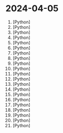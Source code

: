 # 2024-04-05

1. [](https://github.comundefined "🚀免费Shadowrocket账号，小火箭节点，🚀 免费订阅地址，🚀 免费节点，🚀 每天更新一次，共享节点，节点质量高可用，完全免费。免费clash订阅地址，免费翻墙，免费科学上网，免费梯子，免费ss/v2ray/trojan/clash节点，谷歌商店，翻墙梯子，Openai ChatGPT账号,代理,proxy代理科学上网,TG代理,电报代理,Telegram代理,免费共享苹果外区ID") [Python]
2. [](https://github.comundefined "免费开源的网易BUFF、悠悠有品、Steam的全自动收发货解决方案") [Python]
3. [](https://github.comundefined "高清仪表盘图标（1024x1024 分辨率）") [Python]
4. [](https://github.comundefined "Book_3_《数学要素》 | 鸢尾花书：从加减乘除到机器学习；上架；欢迎继续纠错，纠错多的同学还会有赠书！") [Python]
5. [](https://github.comundefined "通达信数据读取的一个简便使用封装") [Python]
6. [](https://github.comundefined "《动手学深度学习》：面向中文读者、能运行、可讨论。中英文版被70多个国家的500多所大学用于教学。") [Python]
7. [](https://github.comundefined "自动抓取合并互联网上的公开节点。") [Python]
8. [](https://github.comundefined "视频音频生成字幕，生成srt文件。无需申请第三方API，本地实现音频转文本。基于Transformer的视频字幕生成框架。A GUI tool for generating subtitle from videos and generating srt files.") [Python]
9. [](https://github.comundefined "基于yolov5识别算法实现的DNF自动脚本") [Python]
10. [](https://github.comundefined "爬虫可视化; tiktok无水印视频; youtube无水印视频; 抖音无水印视频 视频搬运: tiktok/youtube的视频搬运到抖音; 抖音的视频搬运到tiktok获取youtube平台 搬运中的发布视频使用的selenium") [Python]
11. [](https://github.comundefined "") [Python]
12. [](https://github.comundefined "😘 让你“爱”上 GitHub，解决访问时图裂、加载慢的问题。（无需安装）") [Python]
13. [](https://github.comundefined "PyQt Examples（PyQt各种测试和例子） PyQt4 PyQt5") [Python]
14. [](https://github.comundefined "Awesome Pretrained Chinese NLP Models，高质量中文预训练模型&大模型&多模态模型&大语言模型集合") [Python]
15. [](https://github.comundefined "手写实现李航《统计学习方法》书中全部算法") [Python]
16. [](https://github.comundefined "电视剧/番剧自动化重命名工具, 一键批量改名. 可配合QBittorrent下载后自动重命名, 方便Emby自动刮削. 支持Windows, Linux, MacOS, Docker 和 群晖套件环境运行") [Python]
17. [](https://github.comundefined "🤖 wukong-robot 是一个简单、灵活、优雅的中文语音对话机器人/智能音箱项目，支持ChatGPT多轮对话能力，还可能是首个支持脑机交互的开源智能音箱项目。") [Python]
18. [](https://github.comundefined "🚀「Douyin_TikTok_Download_API」是一个开箱即用的高性能异步抖音、快手、TikTok、Bilibili数据爬取工具，支持API调用，在线批量解析及下载。") [Python]
19. [](https://github.comundefined "Book_4_《矩阵力量》 | 鸢尾花书：从加减乘除到机器学习；上架！") [Python]
20. [](https://github.comundefined "微信机器人，接入Google Bard、ChatGPT、ChatGLM、讯飞星火、Tigerbot；成语接龙、天气预报、新闻摘要。") [Python]
21. [](https://github.comundefined "Transformers 库快速入门教程") [Python]
